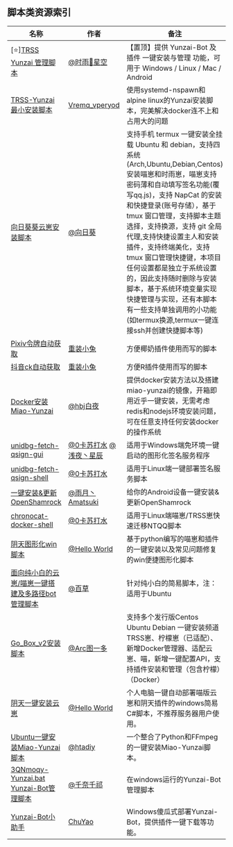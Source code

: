 ## 脚本类资源索引

<!-- [GUOBA:EASY_USE:BEGIN] 锅巴插件访问标记，请勿移动 -->

<!-- 请在表首添加新行 -->
| 名称 | 作者 | 备注 |
| --- | --- | --- |
| [⭐][TRSS Yunzai 管理脚本](https://TRSS.me) | [@时雨🌌星空](../../../../TimeRainStarSky) | 【置顶】提供 Yunzai-Bot 及 插件 一键安装与管理 功能，可用于 Windows / Linux / Mac / Android |
|[TRSS-Yunzai最小安装脚本](https://gitee.com/Vremq_vperyod/yunzai-install-script)|[Vremq_vperyod](https://gitee.com/Vremq_vperyod)|使用systemd-nspawn和alpine linux的Yunzai安装脚本，完美解决docker连不上和占用大的问题|
| [向日葵葵云崽安装脚本](https://gitee.com/xrk114514/sunflower-yunzai-scripts) | [@向日葵](https://gitee.com/xrk114514) | 支持手机 termux 一键安装全挂载 Ubuntu 和 debian，支持四系统(Arch,Ubuntu,Debian,Centos)安装喵崽和时雨崽，喵崽支持密码薄和自动填写签名功能(覆写qq.js)，支持 NapCat 的安装和快捷登录(账号存储），基于 tmux 窗口管理，支持脚本主题选择，支持换源，支持 git 全局代理,支持快捷设置主人和安装插件，支持终端美化，支持 tmux 窗口管理快捷键，本项目任何设置都是独立于系统设置的，因此支持随时删除与安装脚本，基于系统环境变量实现快捷管理与实现，还有本脚本有一些支持单独调用的小功能(如termux换源,termux一键连接ssh并创建快捷脚本等) |
| [Pixiv令牌自动获取](https://gitee.com/OvertimeBunny/pixiv-token) | [重装小兔](https://gitee.com/OvertimeBunny) | 方便椰奶插件使用而写的脚本 |
| [抖音ck自动获取](https://gitee.com/OvertimeBunny/tiktok-ck-douying) | [重装小兔](https://gitee.com/OvertimeBunny) | 方便R插件使用而写的脚本 |
| [Docker安装Miao-Yunzai](https://gitee.com/hbj2457/Miao-Yunzai_on_docker) | [@hbj白夜](https://gitee.com/hbj2457) | 提供docker安装方法以及搭建miao-yunzai的镜像，开箱即用近乎一键安装，无需考虑redis和nodejs环境安装问题，可在任意支持任何安装docker的操作系统 |
| [unidbg-fetch-qsign-gui](../../../../CikeyQi/unidbg-fetch-qsign-gui) | [@0卡苏打水](../../../../CikeyQi) [@浅夜丶星辰](../../../../QianYeXingChen) | 适用于Windows端免环境一键启动的图形化签名服务程序 |
| [unidbg-fetch-qsign-shell](../../../../CikeyQi/unidbg-fetch-qsign-shell) | [@0卡苏打水](../../../../CikeyQi) | 适用于Linux端一键部署签名服务脚本 |
| [一键安装&更新OpenShamrock](../../../../YuYue-Amatsuki/OpenShamrock_Oneclick_Install_Upgrade) | [@雨月丶Amatsuki](../../../../YuYue-Amatsuki) | 给你的Android设备一键安装&更新OpenShamrock |
| [chronocat-docker-shell](../../../../CikeyQi/chronocat-docker-shell) | [@0卡苏打水](../../../../CikeyQi) | 适用于Linux端喵崽/TRSS崽快速迁移NTQQ脚本 |
| [阴天图形化win脚本](https://gitee.com/wan13877501248/y-tian-pyscript/tree/master) | [@Hello World](https://gitee.com/wan13877501248) | 基于python编写的喵崽和插件的一键安装以及常见问题修复的win便捷图形化脚本 |
| [面向纯小白的云崽/喵崽一键搭建及多路径bot管理脚本](https://gitee.com/gracc/gracbot) | [@百草](https://gitee.com/gracc) | 针对纯小白的简易脚本，注：适用于Ubuntu |
| [Go_Box_v2安装脚本](https://gitee.com/Liplay-1/YBOX_2) | [@Arc图一多](https://gitee.com/Liplay-1/YBOX) | 支持多个发行版Centos Ubuntu Debian 一键安装频道TRSS崽、柠檬崽（已适配）、新增Docker管理器、适配云崽、喵，新增一键配置API，支持插件安装和管理（包含柠檬）（Docker） |
| [阴天一键安装云崽](https://gitee.com/wan13877501248/yin-tian-tian-script-for-win) | [@Hello World](https://gitee.com/wan13877501248) | 个人电脑一键自动部署喵版云崽和阴天插件的windows简易C#脚本，不推荐服务器用户使用。 |
| [Ubuntu一键安装Miao-Yunzai脚本](https://gitee.com/paimon114514/termux-yunzai-cv-script) | [@htadiy](https://gitee.com/paimon114514) | 一个整合了Python和FFmpeg的一键安装Miao-Yunzai脚本。 |
| [3QNmoqy-Yunzai.bat Yunzai-Bot管理脚本](https://gitee.com/qiannqq/3QNmoqy-Yunzai-bat) | [@千奈千祁](https://gitee.com/qiannqq) | 在windows运行的Yunzai-Bot管理脚本 |
| [Yunzai-Bot小助手](../../../../ChuYao233/YunzaiBotHelper) | [ChuYao](../../../../ChuYao233) | Windows傻瓜式部署Yunzai-Bot，提供插件一键下载等功能。 |
<!-- 请不要在此处添加新行，请在此表格顶部添加 -->
